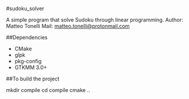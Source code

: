 #sudoku_solver

A simple program that solve Sudoku through linear programming.
Author: Matteo Tonelli 
Mail: matteo.tonelli@protonmail.com

##Dependencies

- CMake
- glpk
- pkg-config
- GTKMM 3.0+

##To build the project

mkdir compile
cd compile
cmake ..
